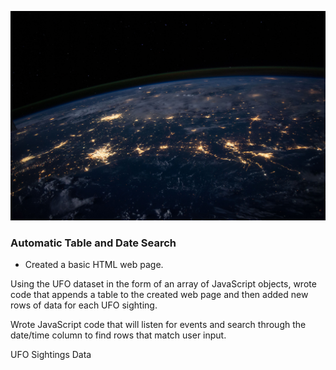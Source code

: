 ![1-Logo](static/images/nasa.jpg	)


### Automatic Table and Date Search


- Created a basic HTML web page.


Using the UFO dataset in the form of an array of JavaScript objects, wrote code that appends a table to the created web page and then added new rows of data for each UFO sighting.

Wrote JavaScript code that will listen for events and search through the date/time column to find rows that match user input.

UFO Sightings Data
